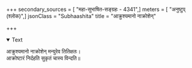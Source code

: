 +++
secondary_sources = [ "महा-सुभाषित-सङ्ग्रहः - 4341",]
meters = [ "अनुष्टुप् (श्लोक)",]
jsonClass = "Subhaashita"
title = "आक्रुश्यमानो नाक्रोशेन्"

+++

<details open><summary>Text</summary>

आक्रुश्यमानो नाक्रोशेन् मन्युरेव तितिक्षतः।  
आक्रोष्टारं निर्दहति सुकृतं चास्य विन्दति॥
</details>
